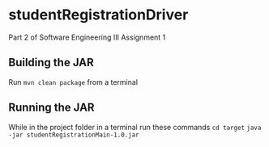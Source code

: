 # studentRegistrationDriver
Part 2 of Software Engineering III Assignment 1

## Building the JAR
Run `mvn clean package` from a terminal

## Running the JAR
While in the project folder in a terminal run these commands
`cd target` 
`java -jar studentRegistrationMain-1.0.jar`